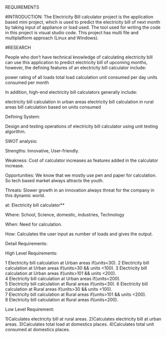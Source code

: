 
REQUIREMENTS

#INTRODUCTION: The Electricity Bill calculator project is the application based mini project, which is used to predict the electricity bill of next month by taking input of appliance or load used. The tool used for writing the code in this project is visual studio code. This project has multi file and multiplatform approach (Linux and Windows).

#RESEARCH

People who don’t have technical knowledge of calculating electricity bill can use this application to predict electricity bill of upcoming months, however, the defining features of an electricity bill calculator include:

power rating of all loads
total load calculation
unit consumed per day
units consumed per month

In addition, high-end electricity bill calculators generally include:

electricity bill calculation in urban areas
electricity bill calculation in rural areas
bill calculation based on units consumed

Defining System:

Design and testing operations of electricity bill calculator using unit testing algorithm.

SWOT analysis:

Strengths: Innovative, User-friendly.

Weakness: Cost of calculator increases as features added in the calculator increase.

Opportunities: We know that we mostly use pen and paper for calculation. So tech based market always attracts the youth.

Threats: Slower growth in an innovation always threat for the company in this dynamic world.

at: Electricity bill calculator**

Where: School, Science, domestic, industries, Technology

When: Need for calculation.

How: Calculates the user input as number of loads and gives the output.

Detail Requirements:

High Level Requirements:

  1 Electricity bill calculation at Urban areas if(units<30).
  2 Electricity bill calculation at Urban areas if(units>30 && units <100).
  3 Electricity bill calculation at Urban areas if(units>101 && units <200).	
4 Electricity bill calculation at Urban areas if(units<200).	
5 Electricity bill calculation at Rural areas if(units<30).
6 Electricity bill calculation at Rural areas if(units>30 && units <100).	
7 Electricity bill calculation at Rural areas if(units>101 && units <200).	
8 Electricity bill calculation at Rural areas if(units<200).

Low Level Requirement:

1)Calculates electricity bill at rural areas.
2)Calculates electricity bill at urban areas.
3)Calculates total load at domestics places.
4)Calculates total unit consumed at domestics places.